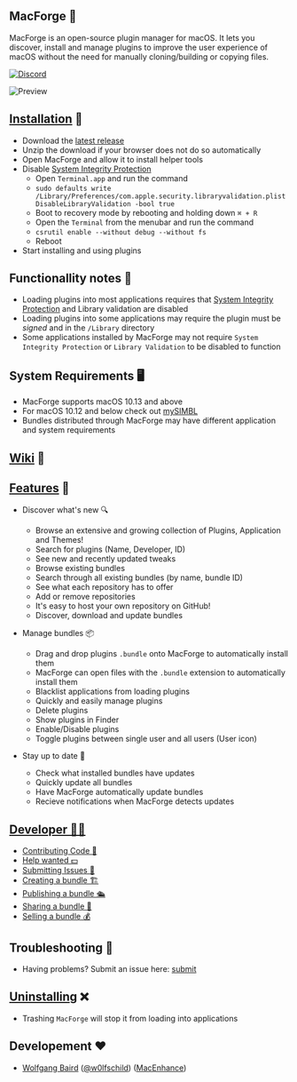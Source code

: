## MacForge 🧩

MacForge is an open-source plugin manager for macOS. It lets you discover, install and manage plugins to improve the user experience of macOS without the need for manually cloning/building or copying files.

[![Discord](https://discordapp.com/api/guilds/608740492561219617/widget.png?style=banner2)](https://discord.com/invite/zjCHuew)

![Preview](web/preview.png)

## [Installation](https://github.com/w0lfschild/MacForge/wiki/Installation) 📂

- Download the [latest release](https://github.com/w0lfschild/app_updates/raw/master/MacForge1/MacForge.zip)
- Unzip the download if your browser does not do so automatically
- Open MacForge and allow it to install helper tools
- Disable [System Integrity Protection](https://www.imore.com/how-turn-system-integrity-protection-macos)
    - Open `Terminal.app` and run the command
    - `sudo defaults write /Library/Preferences/com.apple.security.libraryvalidation.plist DisableLibraryValidation -bool true`
    - Boot to recovery mode by rebooting and holding down `⌘ + R`
    - Open the `Terminal` from the menubar and run the command
    - `csrutil enable --without debug --without fs`
    - Reboot
- Start installing and using plugins

## Functionallity notes 📝

- Loading plugins into most applications requires that [System Integrity Protection](https://apple.stackexchange.com/questions/208478/how-do-i-disable-system-integrity-protection-sip-aka-rootless-on-os-x-10-11) and Library validation are disabled
- Loading plugins into some applications may require the plugin must be *signed* and in the `/Library` directory
- Some applications installed by MacForge may not require `System Integrity Protection` or `Library Validation` to be disabled to function

## System Requirements 🖥

- MacForge supports macOS 10.13 and above
- For macOS 10.12 and below check out [mySIMBL](https://github.com/w0lfschild/mySIMBL)
- Bundles distributed through MacForge may have different application and system requirements

## [Wiki](https://github.com/w0lfschild/MacForge/wiki/Home) 📑

## [Features](https://github.com/w0lfschild/MacForge/wiki/Features) 💪

- Discover what's new 🔍
    - Browse an extensive and growing collection of Plugins, Application and Themes!
    - Search for plugins (Name, Developer, ID)
    - See new and recently updated tweaks
    - Browse existing bundles
    - Search through all existing bundles (by name, bundle ID)
    - See what each repository has to offer
    - Add or remove repositories
    - It's easy to host your own repository on GitHub!
    - Discover, download and update bundles
    
- Manage bundles 📦
    - Drag and drop plugins `.bundle` onto MacForge to automatically install them
    - MacForge can open files with the `.bundle` extension to automatically install them
    - Blacklist applications from loading plugins
    - Quickly and easily manage plugins
    - Delete plugins
    - Show plugins in Finder
    - Enable/Disable plugins
    - Toggle plugins between single user and all users (User icon)

- Stay up to date 📲
    - Check what installed bundles have updates
    - Quickly update all bundles
    - Have MacForge automatically update bundles
    - Recieve notifications when MacForge detects updates

## [Developer 👨‍💻](https://github.com/w0lfschild/MacForge/wiki/Bundles-:-Creating)

- [Contributing Code 🤝](https://github.com/w0lfschild/MacForge/blob/master/CONTRIBUTING.md)
- [Help wanted 💵](https://github.com/w0lfschild/MacForge/issues/16)
- [Submitting Issues 🐞](https://github.com/w0lfschild/MacForge/issues/new/choose)
- [Creating a bundle 🏗](https://github.com/w0lfschild/MacForge/wiki/Bundles-:-Creating)
- [Publishing a bundle 🛳](https://github.com/w0lfschild/MacForge/wiki/Bundles-:-Publishing)
- [Sharing a bundle 🔗](https://github.com/w0lfschild/MacForge/wiki/Bundles-:-Linking)
- [Selling a bundle 💰](https://github.com/w0lfschild/MacForge/wiki/Bundles-:-Selling)

## Troubleshooting 🐛

- Having problems? Submit an issue here: [submit](https://github.com/w0lfschild/MacForge/issues/new/choose)

## [Uninstalling](https://github.com/w0lfschild/MacForge/wiki/Uninstallation) ❌

- Trashing `MacForge` will stop it from loading into applications 

## Developement ❤️

- [Wolfgang Baird](https://github.com/w0lfschild) ([@w0lfschild](https://github.com/w0lfschild)) ([MacEnhance](https://www.macenhance.com/))
